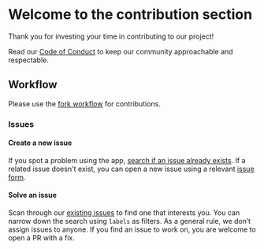 # Welcome to the contribution section

Thank you for investing your time in contributing to our project!

Read our [Code of Conduct](./CODE_OF_CONDUCT.md) to keep our community approachable and respectable.


## Workflow

Please use the [fork workflow](https://docs.github.com/en/get-started/quickstart/fork-a-repo) for contributions.

### Issues

#### Create a new issue

If you spot a problem using the app, [search if an issue already exists](https://github.com/quantumfate/moneyjar/issues). If a related issue doesn't exist, you can open a new issue using a relevant [issue form](https://github.com/quantumfate/moneyjar/issues/new/choose). 

#### Solve an issue

Scan through our [existing issues](https://github.com/quantumfate/moneyjar/issues) to find one that interests you. You can narrow down the search using `labels` as filters. As a general rule, we don’t assign issues to anyone. If you find an issue to work on, you are welcome to open a PR with a fix.